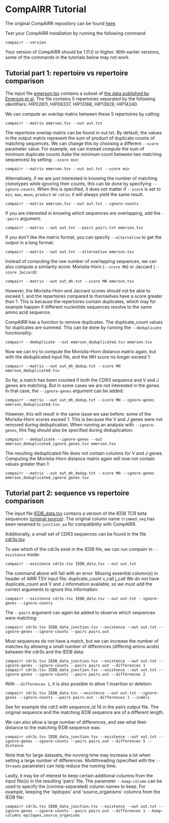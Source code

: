 # CompAIRR Tutorial

The original CompAIRR repository can be found [here](https://github.com/uio-bmi/compairr). 

Test your CompAIRR installation by running the following command:

`compairr --version`

Your version of CompAIRR should be 1.11.0 or higher. With earlier versions, some of the commands in the tutorials below may not work.


## Tutorial part 1: repertoire vs repertoire comparison

The input file [emerson.tsv](example_data%2Frepertoire_vs_repertoire%2Femerson.tsv) 
contains a subset of [the data published by Emerson et al](https://doi.org/10.1038/ng.3822). 
The file contains 5 repertoires separated by the following identifiers: HIP02811, HIP08337, HIP13168, HIP13929, HIP14240.

We can compute an overlap matrix between these 5 repertoires by calling: 

`compairr --matrix emerson.tsv --out out.txt`

The repertoire overlap matrix can be found in out.txt. 
By default, the values in the output matrix represent the sum of product of duplicate counts of matching sequences.
We can change this by choosing a different `--score` parameter value. 
For example, we can instead compute the sum of minimum duplicate counts (take the minimum count between
two matching sequences) by setting `--score min`: 

`compairr --matrix emerson.tsv --out out.txt --score min`

Alternatively, if we are just interested in knowing the number of matching clonotypes while ignoring
their counts, this can be done by specifying `--ignore-counts`. When this is specified, it does not
matter if `--score` is set to `min`, `max`, `mean`, `product` or `ratio`; it will always yield the same result.

`compairr --matrix emerson.tsv --out out.txt --ignore-counts`

If you are interested in knowing *which* sequences are overlapping, add the `--pairs` argument:

`compairr --matrix --out out.txt --pairs pairs.txt emerson.tsv`

If you don't like the matrix format, you can specify `--alternative` to get the output in a long format:

`compairr --matrix --out out.txt --alternative emerson.tsv`

Instead of computing the raw number of overlapping sequences, we can also compute a similarity score: Morisita-Horn (`--score MH`) or Jaccard (`--score Jaccard`):

`compairr --matrix --out out_mh.txt --score MH emerson.tsv`

However, the Morisita-Horn and Jaccard scores should not be able to exceed 1, and 
the repertoires compared to themselves have a score greater than 1. 
This is because the repertoires contain duplicates, which may for example happen if 
different nucleotide sequences resolve to the same amino acid sequence. 

CompAIRR has a function to remove duplicates. The duplicate_count values for duplicates are summed.
This can be done by running the `--deduplicate` functionality:

`compairr --deduplicate --out emerson_deduplicated.tsv emerson.tsv`

Now we can try to compute the Morisita-Horn distance matrix again, but with the deduplicated input file, and the MH score no longer exceed 1:

`compairr --matrix --out out_mh_dedup.txt --score MH  emerson_deduplicated.tsv`

So far, a match has been counted if both the CDR3 sequence and V and J genes are matching. 
But in some cases we are not interested in the genes. In that case, the `--ignore-genes` argument can be added: 

`compairr --matrix --out out_mh_dedup.txt --score MH --ignore-genes emerson_deduplicated.tsv`

However, this will result in the same issue we saw before: some of the Morisita-Horn scores exceed 1. 
This is because the V and J genes were not removed during deduplication.
When running an analysis with `--ignore-genes`, this flag should also be specified during deduplication:

`compairr --deduplicate --ignore-genes --out emerson_deduplicated_ignore_genes.tsv emerson.tsv`

The resulting deduplicated file does not contain columns for V and J genes. 
Computing the Morisita-Horn distance matrix again will now not contain values greater than 1:

`compairr --matrix --out out_mh_dedup.txt --score MH --ignore-genes emerson_deduplicated_ignore_genes.tsv`



## Tutorial part 2: sequence vs repertoire comparison

The input file [IEDB_data.tsv](example_data%2Frepertoire_vs_sequences%2FIEDB_data.tsv)
contains a version of the IEDB TCR beta sequences ([original source](https://github.com/IEDB/TCRMatch/tree/master/data)).
The original column name `trimmed_seq` has been renamed to `junction_aa` for compatibility with CompAIRR. 

Additionally, a small set of CDR3 sequences can be found in the file [cdr3s.tsv](example_data%2Frepertoire_vs_sequences%2Fcdr3s.tsv).

To see which of the cdr3s exist in the IEDB file, we can run compairr in `--existence` mode: 

`compairr --existence cdr3s.tsv IEDB_data.tsv --out out.txt`

The command above will fail with an error: Missing essential column(s) in header of AIRR TSV input file: duplicate_count v_call j_call
We do not have duplicate_count and V and J information available, so we must add the correct 
arguments to ignore this information: 

`compairr --existence cdr3s.tsv IEDB_data.tsv --out out.txt --ignore-genes --ignore-counts`

The `--pairs` argument can again be added to observe which sequences were matching: 

`compairr cdr3s.tsv IEDB_data_junction.tsv --existence --out out.txt --ignore-genes --ignore-counts --pairs pairs.out`

Most sequences do not have a match, but we can increase the number of matches by allowing a small number of
differences (differing amino acids) between the cdr3s and the IEDB data:

`compairr cdr3s.tsv IEDB_data_junction.tsv --existence --out out.txt --ignore-genes --ignore-counts --pairs pairs.out --differences 1`
`compairr cdr3s.tsv IEDB_data_junction.tsv --existence --out out.txt --ignore-genes --ignore-counts --pairs pairs.out --differences 2`

With `--differences 1`, it is also possible to allow 1 insertion or deletion: 

`compairr cdr3s.tsv IEDB_data.tsv --existence --out out.txt --ignore-genes --ignore-counts --pairs pairs.out --differences 1 --indels`

See for example the cdr3 with sequence_id 14 in the pairs output file. 
The original sequence and the matching IEDB sequence are of a different length. 

We can also allow a large number of differences, and see what their distance to the matching IEDB sequence was: 

`compairr cdr3s.tsv IEDB_data_junction.tsv --existence --out out.txt --ignore-genes --ignore-counts --pairs pairs.out --differences 5 --distance`

Note that for large datasets, the running time may increase a lot when setting a large number of differences. 
Multithreading (specified with the `--threads` parameter) can help reduce the running time. 

Lastly, it may be of interest to keep certain additional columns from the input file(s) in the resulting 'pairs' file. 
The parameter `--keep-column` can be used to specify the (comma-separated) column names to keep. For example, keeping
the 'epitopes' and 'source_organisms' columns from the IEDB file:

`compairr cdr3s.tsv IEDB_data_junction.tsv --existence --out out.txt --ignore-genes --ignore-counts --pairs pairs.out --differences 1 --keep-columns epitopes,source_organisms`
